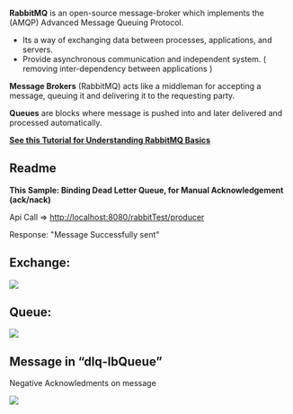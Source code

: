 
**RabbitMQ** is an open-source message-broker which implements the (AMQP) Advanced Message Queuing Protocol.

 - Its a way of exchanging data between processes, applications, and servers.
 -  Provide asynchronous communication and independent system. ( removing inter-dependency between applications )
 
**Message Brokers** (RabbitMQ) acts like a middleman for accepting a message, queuing it and delivering it to the requesting party.

**Queues** are blocks where message is pushed into and later delivered and processed automatically.

[**See this Tutorial for Understanding RabbitMQ Basics**](https://www.cloudamqp.com/blog/2015-05-18-part1-rabbitmq-for-beginners-what-is-rabbitmq.html)


## **Readme**
**This Sample: Binding Dead Letter Queue, for Manual Acknowledgement (ack/nack)**

Api Call => [http://localhost:8080/rabbitTest/producer](http://localhost:8080/rabbitTest/producer)

Response: "Message Successfully sent"

## Exchange:


![](https://lh3.googleusercontent.com/_xdss9mR0HScoD0LuoG7ZA07KIVFAzqNkLL-M1cVzpDt09AwBcqavsAQT0c77ogyclxOy2pjYPstD5R9h-fXdFVlZ4MmLG-cu0uctJfy6jffDIqvBPbIKewcC-S7IX7M3OcvQNOg)
  

## Queue:

![](https://lh5.googleusercontent.com/cS0PpS8DYsKAfISw3sMwtKLUTrSYm-rMaaghQg_AUibplhP0OiQ_UNA3KWeFrEijbwDhAB88E78EG006XPAdFWe7WnCn8H6IC-GWoqL1bj3-EK2nqvq2HBgV2lzUi8NHc4sG_7hf)

## Message in “dlq-lbQueue”
Negative Acknowledments on message

![](https://lh5.googleusercontent.com/gUUh0bzoiwPdsch-xnbpb3EQcCQwoIPceMa2Dv3w80Df2xeTPUzckVvL_ZIP6T7tEiqsHUep6mN9I_hLKJkJCpwfwmsfJByCUPWVQFVyR3SvgWf-w8xVGWBxFPZc_vKchV_NcBgs)

